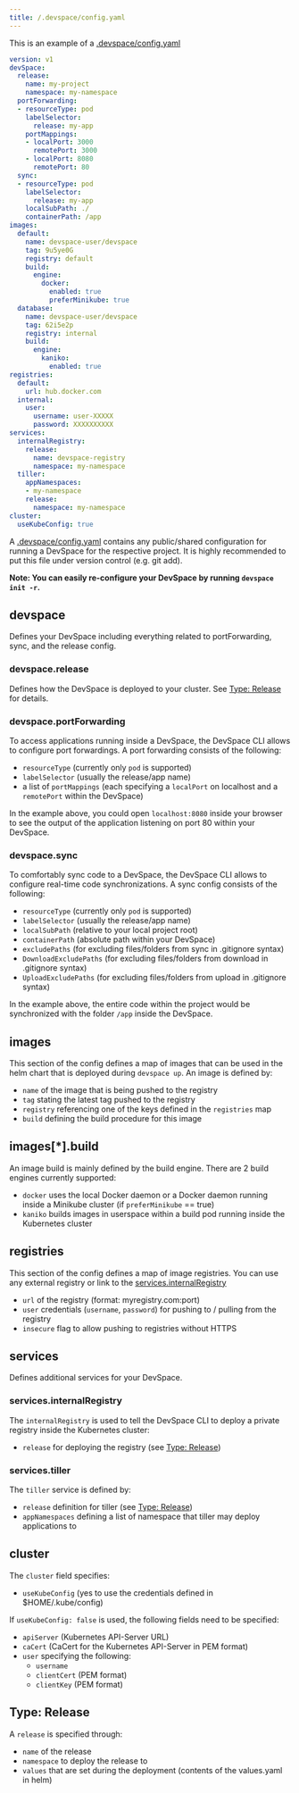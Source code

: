 ```yaml
---
title: /.devspace/config.yaml
---
```


This is an example of a [.devspace/config.yaml](#)
```yaml
version: v1
devSpace:
  release:
    name: my-project
    namespace: my-namespace
  portForwarding:
  - resourceType: pod
    labelSelector:
      release: my-app
    portMappings:
    - localPort: 3000
      remotePort: 3000
    - localPort: 8080
      remotePort: 80
  sync:
  - resourceType: pod
    labelSelector:
      release: my-app
    localSubPath: ./
    containerPath: /app
images:
  default:
    name: devspace-user/devspace
    tag: 9u5ye0G
    registry: default
    build:
      engine:
        docker:
          enabled: true
          preferMinikube: true
  database:
    name: devspace-user/devspace
    tag: 62i5e2p
    registry: internal
    build:
      engine:
        kaniko:
          enabled: true
registries:
  default:
    url: hub.docker.com
  internal:
    user:
      username: user-XXXXX
      password: XXXXXXXXXX
services:
  internalRegistry:
    release:
      name: devspace-registry
      namespace: my-namespace
  tiller:
    appNamespaces:
    - my-namespace
    release:
      namespace: my-namespace
cluster:
  useKubeConfig: true
```
A [.devspace/config.yaml](#) contains any public/shared configuration for running a DevSpace for the respective project. It is highly recommended to put this file under version control (e.g. git add).

**Note: You can easily re-configure your DevSpace by running `devspace init -r`.**

## devspace
Defines your DevSpace including everything related to portForwarding, sync, and the release config.

### devspace.release
Defines how the DevSpace is deployed to your cluster. See [Type: Release](#type-release) for details.

### devspace.portForwarding
To access applications running inside a DevSpace, the DevSpace CLI allows to configure port forwardings. A port forwarding consists of the following:
- `resourceType` (currently only `pod` is supported)
- `labelSelector` (usually the release/app name)
- a list of `portMappings` (each specifying a `localPort` on localhost and a `remotePort` within the DevSpace)

In the example above, you could open `localhost:8080` inside your browser to see the output of the application listening on port 80 within your DevSpace.

### devspace.sync
To comfortably sync code to a DevSpace, the DevSpace CLI allows to configure real-time code synchronizations. A sync config consists of the following:
- `resourceType` (currently only `pod` is supported)
- `labelSelector` (usually the release/app name)
- `localSubPath` (relative to your local project root)
- `containerPath` (absolute path within your DevSpace)
- `excludePaths` (for excluding files/folders from sync in .gitignore syntax)
- `DownloadExcludePaths` (for excluding files/folders from download in .gitignore syntax)
- `UploadExcludePaths` (for excluding files/folders from upload in .gitignore syntax)

In the example above, the entire code within the project would be synchronized with the folder `/app` inside the DevSpace.

## images
This section of the config defines a map of images that can be used in the helm chart that is deployed during `devspace up`. An image is defined by:
- `name` of the image that is being pushed to the registry
- `tag` stating the latest tag pushed to the registry
- `registry` referencing one of the keys defined in the `registries` map
- `build` defining the build procedure for this image

## images[*].build
An image build is mainly defined by the build engine. There are 2 build engines currently supported:
- `docker` uses the local Docker daemon or a Docker daemon running inside a Minikube cluster (if `preferMinikube` == true)
- `kaniko` builds images in userspace within a build pod running inside the Kubernetes cluster

## registries
This section of the config defines a map of image registries. You can use any external registry or link to the [services.internalRegistry](#services-internal-registry)
- `url` of the registry (format: myregistry.com:port)
- `user` credentials (`username`, `password`) for pushing to / pulling from the registry
- `insecure` flag to allow pushing to registries without HTTPS

## services
Defines additional services for your DevSpace.

### services.internalRegistry
The `internalRegistry` is used to tell the DevSpace CLI to deploy a private registry inside the Kubernetes cluster:
- `release` for deploying the registry (see [Type: Release](#type-release))

### services.tiller
The `tiller` service is defined by:
- `release` definition for tiller (see [Type: Release](#type-release))
- `appNamespaces` defining a list of namespace that tiller may deploy applications to

## cluster
The `cluster` field specifies:
- `useKubeConfig` (yes to use the credentials defined in $HOME/.kube/config)

If `useKubeConfig: false` is used, the following fields need to be specified:
- `apiServer` (Kubernetes API-Server URL)
- `caCert` (CaCert for the Kubernetes API-Server in PEM format)
- `user` specifying the following: 
  - `username`
  - `clientCert` (PEM format)
  - `clientKey` (PEM format)

## Type: Release
A `release` is specified through:
- `name` of the release
- `namespace` to deploy the release to
- `values` that are set during the deployment (contents of the values.yaml in helm)
